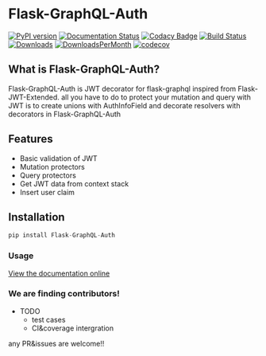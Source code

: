 # Flask-GraphQL-Auth 
[![PyPI version](https://badge.fury.io/py/Flask-GraphQL-Auth.svg)](https://badge.fury.io/py/Flask-GraphQL-Auth) 
[![Documentation Status](https://readthedocs.org/projects/flask-graphql-auth/badge/?version=latest)](https://flask-graphql-auth.readthedocs.io/en/latest/?badge=latest) 
[![Codacy Badge](https://api.codacy.com/project/badge/Grade/42a0235602c14a96883c0cd9393816ea)](https://www.codacy.com/app/NovemberOscar/Flask-GraphQL-Auth?utm_source=github.com&amp;utm_medium=referral&amp;utm_content=callsign-viper/Flask-GraphQL-Auth&amp;utm_campaign=Badge_Grade) 
[![Build Status](https://dev.azure.com/LewisKim/Flask-GraphQL-Auth/_apis/build/status/callsign-viper.Flask-GraphQL-Auth?branchName=master)](https://dev.azure.com/LewisKim/Flask-GraphQL-Auth/_build/latest?definitionId=2&branchName=master) 
[![Downloads](https://pepy.tech/badge/flask-graphql-auth)](https://pepy.tech/project/flask-graphql-auth)
[![DownloadsPerMonth](https://pepy.tech/badge/flask-graphql-auth/month)](https://pepy.tech/project/flask-graphql-auth/month)
[![codecov](https://codecov.io/gh/callsign-viper/Flask-GraphQL-Auth/branch/master/graph/badge.svg)](https://codecov.io/gh/callsign-viper/Flask-GraphQL-Auth)

## What is Flask-GraphQL-Auth?
Flask-GraphQL-Auth is JWT decorator for flask-graphql inspired from Flask-JWT-Extended. all you have to do to protect your mutation and query with JWT is to create unions with AuthInfoField and decorate resolvers with decorators in Flask-GraphQL-Auth

## Features
- Basic validation of JWT
- Mutation protectors
- Query protectors
- Get JWT data from context stack
- Insert user claim 

## Installation
```py
pip install Flask-GraphQL-Auth
```

### Usage
[View the documentation online](http://flask-graphql-auth.readthedocs.io/en/latest/)

### We are finding contributors!
- TODO
  - test cases
  - CI&coverage intergration
 
 any PR&issues are welcome!!

